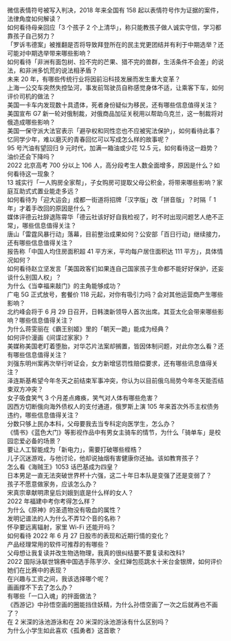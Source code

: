 微信表情符号被写入判决，2018 年来全国有 158 起以表情符号作为证据的案件，法律角度如何解读？  
如何看待母亲回应「3 个孩子 2 个上清华」，称只能教孩子做人诚实守信，学习都靠孩子自己努力？  
「罗诉韦德案」被推翻是否将导致拜登所在的民主党更团结并有利于中期选举？还可能对中期选举带来哪些影响？  
如何看待「非洲有面包树、捡不完的芒果、猎不完的兽群，生活条件不会差」的说法，和非洲多饥荒的说法相矛盾？  
未来 20 年，有哪些传统行业将因前沿科技发展而发生重大变革？  
上海一公交车突然失控坠河，事发前驾驶员自称感觉身体不适，让乘客下车，如何评价司机的做法？  
美国一卡车内发现数十具遗体，死者身份疑似为移民，还有哪些信息值得关注？  
美国宣布 G7 新一轮对俄制裁，对俄商品加征关税用以帮助乌克兰，这一制裁将对俄造成哪些影响？  
美国一保守派大法官表示「避孕权和同性恋也不应被宪法保护」，如何看待此事？  
忆同学少年，难以磨灭的青春回忆可以写成怎么样的故事呢？  
95 号汽油有望回归 9 元时代，加满一箱油或少花 12.5 元，如何看待这一趋势？油价还会下降吗？  
2022 北京高考 700 分以上 106 人，高分段考生人数全面增多，原因是什么？如何看待这一现象？  
13 城实行「一人购房全家帮」，子女购房可提取父母公积金，将带来哪些影响？家庭互助式式置业能走多远？  
如何看待为「迎大运会」成都一街道将招牌「汉字版」改「拼音版」？时隔「 1 年」才着手改回的原因是什么？  
媒体评德云社辞退陈霄华「德云社该好好自我检视了，时不时出现问题艺人绝不正常」，哪些信息值得关注？  
唐山「雷霆风暴行动」落幕，目前整治成果如何？公安部「百日行动」继续接力，还有哪些信息值得关注？  
报告称「中国人均住房面积超 41 平方米，平均每户居住面积达 111 平方」，具体情况如何？  
如何看待赵立坚发言「美国政客们如果连自己国家孩子生命都不能好好保护，还妄谈什么别国人权」？  
为什么《当幸福来敲门》的主角能够成功？  
广电 5G 正式放号，套餐价 118 元起，对你有吸引力吗？会对其他运营商产生哪些影响？  
北约峰会将于 6 月 29 日召开，日韩澳新领导人首次出席。其亚太化会带来哪些影响？哪些信息值得关注？  
为什么蒋雯丽在《霸王别姬》里的「朝天一跪」能成为经典？  
如何评价漫画《间谍过家家》?  
美媒称美国老盯着堕胎，对华芯片法案却搁置，皆因体制问题，对此你怎么看？还有哪些信息值得关注？  
刘强东明州案再次举行听证会，女方新增惩罚性赔偿要求，还有哪些讯息值得关注？  
泽连斯基希望今年冬天之前结束军事冲突，你认为以目前俄乌局势今年冬天能否结束双方冲突？  
女子吸食笑气 3 个月差点瘫痪，笑气对人体有哪些危害？  
因西方切断俄向海外债权人的支付通道，俄罗斯上演 105 年来首次外币主权债务违约，哪些信息值得关注？  
分数只够上民办本科，父母要我去当专科定向医学生，怎么办？  
《情书》《蓝色大门》等影视作品中有男女主骑车的情节，为什么「骑单车」是校园恋爱必备的场景？  
要让人工智能成为「新电力」，需要打破哪些桎梏？  
儿子沉迷游戏，与他讨论，他却说抽烟有害健康你还抽。该如教育孩子？  
怎么看《海贼王》1053 话巴基成为四皇？  
日本男足一直无法突破世界杯十六强，这二十年日本队是变强了还是变弱了？  
孩子不愿意做家务，应该怎么办？  
宋真宗章献明肃皇后刘娥到底是什么样的女人？  
2022 年福建中考你考得怎么样？  
为什么《原神》的圣遗物没有吸血的属性？  
发明记谱法的人为什么不弄12个音的名称？  
怀孕要远离辐射，家里 Wi-Fi 还能开吗？  
如何看待 2022 年 6 月 27 日股市的表现和近期行情的变化？  
产品经理常用的软件可推荐的有哪些？  
父母想让我复读并改生物选物理，我真的很纠结要不要复读和改科?  
2022 国际泳联世锦赛中国选手陈芋汐、全红婵包揽跳水十米台金银牌，如何评价她们在比赛中的表现？  
在兴趣与工资之间，我该选择哪个呢？  
画画撑不下去了怎么办？  
有哪些「一口入魂」的拌面做法？  
《西游记》中孙悟空画的圈能挡住妖精，为什么孙悟空画了一次之后就再也不画了？  
在 2 米深的泳池游泳和在 20 米深的泳池游泳有什么区别吗？  
为什么小学生如此喜欢《孤勇者》这首歌？  
